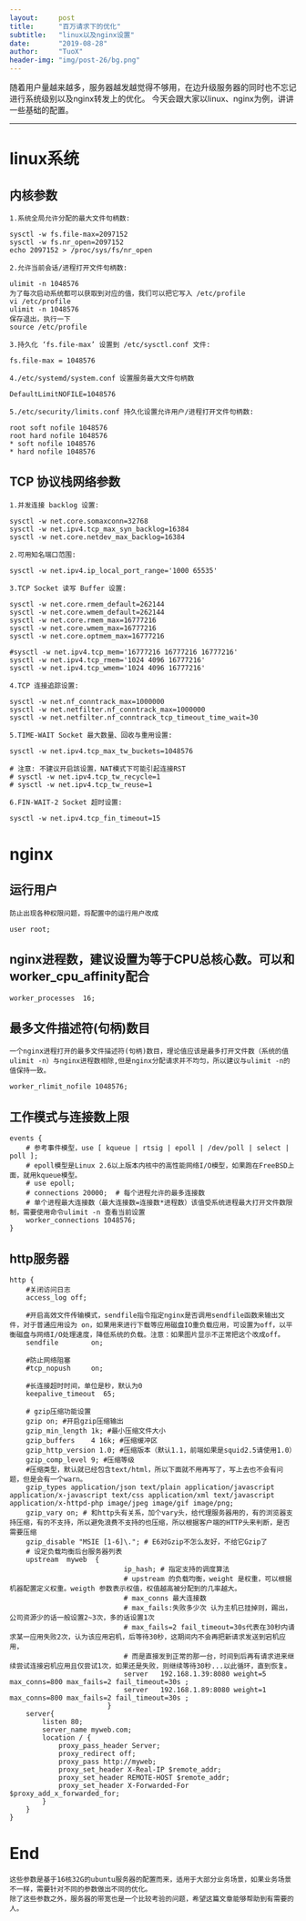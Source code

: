 ```yaml
---
layout:     post
title:      "百万请求下的优化"
subtitle:   "linux以及nginx设置"
date:       "2019-08-28"
author:     "TuoX"
header-img: "img/post-26/bg.png"
---
```


随着用户量越来越多，服务器越发越觉得不够用，在边升级服务器的同时也不忘记进行系统级别以及nginx转发上的优化。
今天会跟大家以linux、nginx为例，讲讲一些基础的配置。

***

# linux系统

## 内核参数

    1.系统全局允许分配的最大文件句柄数:

    sysctl -w fs.file-max=2097152
    sysctl -w fs.nr_open=2097152
    echo 2097152 > /proc/sys/fs/nr_open
    
    2.允许当前会话/进程打开文件句柄数:

    ulimit -n 1048576
    为了每次启动系统都可以获取到对应的值，我们可以把它写入 /etc/profile
    vi /etc/profile
    ulimit -n 1048576
    保存退出，执行一下
    source /etc/profile

    3.持久化 ‘fs.file-max’ 设置到 /etc/sysctl.conf 文件:
    
    fs.file-max = 1048576

    4./etc/systemd/system.conf 设置服务最大文件句柄数

    DefaultLimitNOFILE=1048576

    5./etc/security/limits.conf 持久化设置允许用户/进程打开文件句柄数:

    root soft nofile 1048576
    root hard nofile 1048576
    * soft nofile 1048576
    * hard nofile 1048576

## TCP 协议栈网络参数

    1.并发连接 backlog 设置:

    sysctl -w net.core.somaxconn=32768
    sysctl -w net.ipv4.tcp_max_syn_backlog=16384
    sysctl -w net.core.netdev_max_backlog=16384

    2.可用知名端口范围:

    sysctl -w net.ipv4.ip_local_port_range='1000 65535'

    3.TCP Socket 读写 Buffer 设置:

    sysctl -w net.core.rmem_default=262144
    sysctl -w net.core.wmem_default=262144
    sysctl -w net.core.rmem_max=16777216
    sysctl -w net.core.wmem_max=16777216
    sysctl -w net.core.optmem_max=16777216

    #sysctl -w net.ipv4.tcp_mem='16777216 16777216 16777216'
    sysctl -w net.ipv4.tcp_rmem='1024 4096 16777216'
    sysctl -w net.ipv4.tcp_wmem='1024 4096 16777216'

    4.TCP 连接追踪设置:

    sysctl -w net.nf_conntrack_max=1000000
    sysctl -w net.netfilter.nf_conntrack_max=1000000
    sysctl -w net.netfilter.nf_conntrack_tcp_timeout_time_wait=30

    5.TIME-WAIT Socket 最大数量、回收与重用设置:

    sysctl -w net.ipv4.tcp_max_tw_buckets=1048576

    # 注意: 不建议开启該设置，NAT模式下可能引起连接RST
    # sysctl -w net.ipv4.tcp_tw_recycle=1
    # sysctl -w net.ipv4.tcp_tw_reuse=1

    6.FIN-WAIT-2 Socket 超时设置:

    sysctl -w net.ipv4.tcp_fin_timeout=15

# nginx

## 运行用户

    防止出现各种权限问题，将配置中的运行用户改成
    
    user root;

## nginx进程数，建议设置为等于CPU总核心数。可以和worker_cpu_affinity配合

    worker_processes  16;

## 最多文件描述符(句柄)数目

    一个nginx进程打开的最多文件描述符(句柄)数目，理论值应该是最多打开文件数（系统的值ulimit -n）与nginx进程数相除,但是nginx分配请求并不均匀，所以建议与ulimit -n的值保持一致。

    worker_rlimit_nofile 1048576;


## 工作模式与连接数上限

    events {
        # 参考事件模型，use [ kqueue | rtsig | epoll | /dev/poll | select | poll ]; 
        # epoll模型是Linux 2.6以上版本内核中的高性能网络I/O模型，如果跑在FreeBSD上面，就用kqueue模型。
        # use epoll;
        # connections 20000;  # 每个进程允许的最多连接数
        # 单个进程最大连接数（最大连接数=连接数*进程数）该值受系统进程最大打开文件数限制，需要使用命令ulimit -n 查看当前设置
        worker_connections 1048576;
    }

## http服务器

    http {
        #关闭访问日志
        access_log off;
 
        #开启高效文件传输模式，sendfile指令指定nginx是否调用sendfile函数来输出文件，对于普通应用设为 on，如果用来进行下载等应用磁盘IO重负载应用，可设置为off，以平衡磁盘与网络I/O处理速度，降低系统的负载。注意：如果图片显示不正常把这个改成off。
        sendfile        on;

        #防止网络阻塞
        #tcp_nopush     on;
 
        #长连接超时时间，单位是秒，默认为0
        keepalive_timeout  65;
 
        # gzip压缩功能设置
        gzip on; #开启gzip压缩输出
        gzip_min_length 1k; #最小压缩文件大小
        gzip_buffers    4 16k; #压缩缓冲区
        gzip_http_version 1.0; #压缩版本（默认1.1，前端如果是squid2.5请使用1.0）
        gzip_comp_level 9; #压缩等级
        #压缩类型，默认就已经包含text/html，所以下面就不用再写了，写上去也不会有问题，但是会有一个warn。
        gzip_types application/json text/plain application/javascript application/x-javascript text/css application/xml text/javascript application/x-httpd-php image/jpeg image/gif image/png;
        gzip_vary on; # 和http头有关系，加个vary头，给代理服务器用的，有的浏览器支持压缩，有的不支持，所以避免浪费不支持的也压缩，所以根据客户端的HTTP头来判断，是否需要压缩
        gzip_disable "MSIE [1-6]\."; # E6对Gzip不怎么友好，不给它Gzip了
        # 设定负载均衡后台服务器列表 
        upstream  myweb  { 
                                ip_hash; # 指定支持的调度算法
                                # upstream 的负载均衡，weight 是权重，可以根据机器配置定义权重。weigth 参数表示权值，权值越高被分配到的几率越大。
                                # max_conns 最大连接数
                                # max_fails:失败多少次 认为主机已挂掉则，踢出，公司资源少的话一般设置2~3次，多的话设置1次
                                # max_fails=2 fail_timeout=30s代表在30秒内请求某一应用失败2次，认为该应用宕机，后等待30秒，这期间内不会再把新请求发送到宕机应用，
                                # 而是直接发到正常的那一台，时间到后再有请求进来继续尝试连接宕机应用且仅尝试1次，如果还是失败，则继续等待30秒...以此循环，直到恢复。
                                server   192.168.1.39:8080 weight=5 max_conns=800 max_fails=2 fail_timeout=30s ;  
                                server   192.168.1.89:8080 weight=1 max_conns=800 max_fails=2 fail_timeout=30s ;  
                            }
        server{
            listen 80;
            server_name myweb.com;
            location / {
                proxy_pass_header Server;
                proxy_redirect off;
                proxy_pass http://myweb;
                proxy_set_header X-Real-IP $remote_addr;
                proxy_set_header REMOTE-HOST $remote_addr;
                proxy_set_header X-Forwarded-For $proxy_add_x_forwarded_for;
            }
        }
    }

# End

    这些参数是基于16核32G的ubuntu服务器的配置而来，适用于大部分业务场景，如果业务场景不一样，需要针对不同的参数做出不同的优化。
    除了这些参数之外，服务器的带宽也是一个比较考验的问题，希望这篇文章能够帮助到有需要的人。